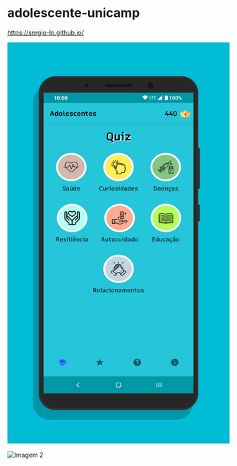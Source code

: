 # adolescente-unicamp

https://sergio-lp.github.io/

![Imagem 1](https://github.com/sergio-lp/adolescente-unicamp/blob/master/screenshot_1.png "1")

![Imagem 2](https://github.com/sergio-lp/adolescente-unicamp/blob/master/screenshot_2.png "2")
